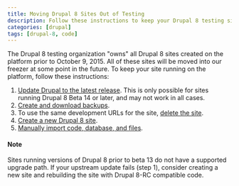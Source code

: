 ```yaml
---
title: Moving Drupal 8 Sites Out of Testing
description: Follow these instructions to keep your Drupal 8 testing site on the platform.
categories: [drupal]
tags: [drupal-8, code]
---
```

The Drupal 8 testing organization "owns" all Drupal 8 sites created on the platform prior to October 9, 2015. All of these sites will be moved into our freezer at some point in the future. To keep your site running on the platform, follow these instructions:

1. [Update Drupal to the latest release](/docs/upstream-updates). This is only possible for sites running Drupal 8 Beta 14 or later, and may not work in all cases.
2. [Create and download backups](/docs/backups).
3. To use the same development URLs for the site, [delete the site](/docs/delete-site/).
4. [Create a new Drupal 8 site](https://dashboard.pantheon.io/sites/create).
5. [Manually import code, database, and files](/docs/manual-import).

<div class="alert alert-info" role="alert">
<h4>Note</h4>
Sites running versions of Drupal 8 prior to beta 13 do not have a supported upgrade path. If your upstream update fails (step 1), consider creating a new site and rebuilding the site with Drupal 8-RC compatible code.
</div>
